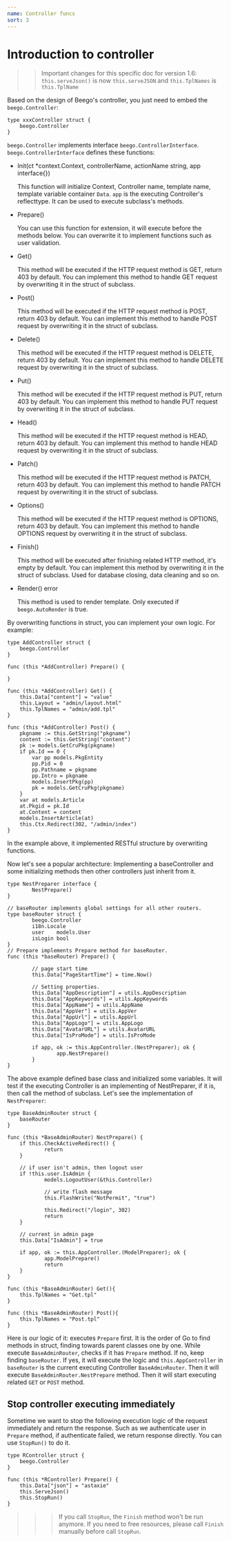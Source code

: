 ```yaml
---
name: Controller funcs
sort: 3
---
```


# Introduction to controller

>> Important changes for this specific doc for version 1.6: `this.serveJson()` is now `this.serveJSON` and `this.TplNames` is `this.TplName`

Based on the design of Beego's controller, you just need to embed the `beego.Controller`:

	type xxxController struct {
	    beego.Controller
	}

`beego.Controller` implements interface `beego.ControllerInterface`.  `beego.ControllerInterface` defines these functions:

- Init(ct *context.Context, controllerName, actionName string, app interface{})

  This function will initialize Context, Controller name, template name, template variable container `Data`. `app` is the executing Controller's reflecttype. It can be used to execute subclass's methods.

- Prepare()

  You can use this function for extension, it will execute before the methods below. You can overwrite it to implement functions such as user validation.

- Get()

  This method will be executed if the HTTP request method is GET, return 403 by default. You can implement this method to handle GET request by overwriting it in the struct of subclass.

- Post()

  This method will be executed if the HTTP request method is POST, return 403 by default. You can implement this method to handle POST request by overwriting it in the struct of subclass.

- Delete()

  This method will be executed if the HTTP request method is DELETE, return 403 by default. You can implement this method to handle DELETE request by overwriting it in the struct of subclass.

- Put()

  This method will be executed if the HTTP request method is PUT, return 403 by default. You can implement this method to handle PUT request by overwriting it in the struct of subclass.

- Head()

  This method will be executed if the HTTP request method is HEAD, return 403 by default. You can implement this method to handle HEAD request by overwriting it in the struct of subclass.

- Patch()

  This method will be executed if the HTTP request method is PATCH, return 403 by default. You can implement this method to handle PATCH request by overwriting it in the struct of subclass.

- Options()

  This method will be executed if the HTTP request method is OPTIONS, return 403 by default. You can implement this method to handle OPTIONS request by overwriting it in the struct of subclass.

- Finish()

  This method will be executed after finishing related HTTP method, it's empty by default. You can implement this method by overwriting it in the struct of subclass. Used for database closing, data cleaning and so on.

- Render() error

  This method is used to render template. Only executed if `beego.AutoRender` is true.

By overwriting functions in struct, you can implement your own logic. For example:

```
type AddController struct {
    beego.Controller
}

func (this *AddController) Prepare() {

}

func (this *AddController) Get() {
    this.Data["content"] = "value"
    this.Layout = "admin/layout.html"
    this.TplNames = "admin/add.tpl"
}

func (this *AddController) Post() {
    pkgname := this.GetString("pkgname")
    content := this.GetString("content")
    pk := models.GetCruPkg(pkgname)
    if pk.Id == 0 {
        var pp models.PkgEntity
        pp.Pid = 0
        pp.Pathname = pkgname
        pp.Intro = pkgname
        models.InsertPkg(pp)
        pk = models.GetCruPkg(pkgname)
    }
    var at models.Article
    at.Pkgid = pk.Id
    at.Content = content
    models.InsertArticle(at)
    this.Ctx.Redirect(302, "/admin/index")
}
```

In the example above, it implemented RESTful structure by overwriting functions.

Now let's see a popular architecture: Implementing a baseController and some initializing methods then other controllers just inherit from it.

```
type NestPreparer interface {
        NestPrepare()
}

// baseRouter implements global settings for all other routers.
type baseRouter struct {
        beego.Controller
        i18n.Locale
        user    models.User
        isLogin bool
}
// Prepare implements Prepare method for baseRouter.
func (this *baseRouter) Prepare() {

        // page start time
        this.Data["PageStartTime"] = time.Now()

        // Setting properties.
        this.Data["AppDescription"] = utils.AppDescription
        this.Data["AppKeywords"] = utils.AppKeywords
        this.Data["AppName"] = utils.AppName
        this.Data["AppVer"] = utils.AppVer
        this.Data["AppUrl"] = utils.AppUrl
        this.Data["AppLogo"] = utils.AppLogo
        this.Data["AvatarURL"] = utils.AvatarURL
        this.Data["IsProMode"] = utils.IsProMode

        if app, ok := this.AppController.(NestPreparer); ok {
                app.NestPrepare()
        }
}
```

The above example defined base class and initialized some variables. It will test if the executing Controller is an implementing of NestPreparer, if it is, then call the method of subclass. Let's see the implementation of `NestPreparer`:

```
type BaseAdminRouter struct {
    baseRouter
}

func (this *BaseAdminRouter) NestPrepare() {
    if this.CheckActiveRedirect() {
            return
    }

    // if user isn't admin, then logout user
    if !this.user.IsAdmin {
            models.LogoutUser(&this.Controller)

            // write flash message
            this.FlashWrite("NotPermit", "true")

            this.Redirect("/login", 302)
            return
    }

    // current in admin page
    this.Data["IsAdmin"] = true

    if app, ok := this.AppController.(ModelPreparer); ok {
            app.ModelPrepare()
            return
    }
}

func (this *BaseAdminRouter) Get(){
	this.TplNames = "Get.tpl"
}

func (this *BaseAdminRouter) Post(){
	this.TplNames = "Post.tpl"
}
```

Here is our logic of it: executes `Prepare` first. It is the order of Go to find methods in struct, finding towards parent classes one by one. While execute `BaseAdminRouter`, checks if it has `Prepare` method. If no, keep finding `baseRouter`. If yes, it will execute the logic and `this.AppController` in `baseRouter` is the current executing Controller `BaseAdminRouter`. Then it will execute `BaseAdminRouter.NestPrepare` method. Then it will start executing related `GET` or `POST` method.


## Stop controller executing immediately

Sometime we want to stop the following execution logic of the request immediately and return the response. Such as we authenticate user in `Prepare` method, if authenticate failed, we return response directly. You can use `StopRun()` to do it. 

```
type RController struct {
    beego.Controller
}

func (this *RController) Prepare() {
    this.Data["json"] = "astaxie"
    this.ServeJson()
    this.StopRun()
}
```

>>> If you call `StopRun`, the `Finish` method won't be run anymore. If you need to free resources, please call `Finish` manually before call `StopRun`.
